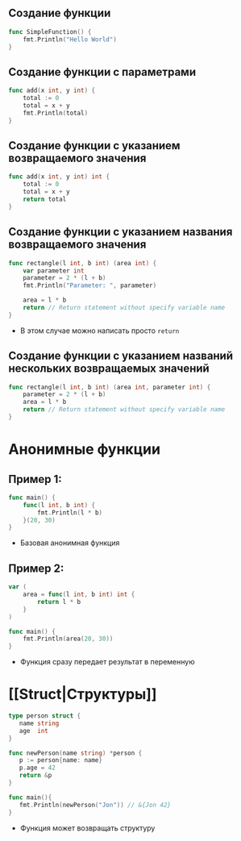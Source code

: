 ## Создание функции

```go
func SimpleFunction() {
	fmt.Println("Hello World")
}
```

## Создание функции с параметрами

```go
func add(x int, y int) {
	total := 0
	total = x + y
	fmt.Println(total)
}
```

## Создание функции с указанием возвращаемого значения

```go
func add(x int, y int) int {
	total := 0
	total = x + y
	return total
}
```

## Создание функции с указанием названия возвращаемого значения

```go
func rectangle(l int, b int) (area int) {
	var parameter int
	parameter = 2 * (l + b)
	fmt.Println("Parameter: ", parameter)

	area = l * b
	return // Return statement without specify variable name
}
```
- В этом случае можно написать просто `return`

## Создание функции с указанием названий нескольких возвращаемых значений

```go
func rectangle(l int, b int) (area int, parameter int) {
	parameter = 2 * (l + b)
	area = l * b
	return // Return statement without specify variable name
}
```

# Анонимные функции

## Пример 1:
```go
func main() {
	func(l int, b int) {
		fmt.Println(l * b)
	}(20, 30)
}
```
- Базовая анонимная функция

## Пример 2:
```go
var (
	area = func(l int, b int) int {
		return l * b
	}
)

func main() {
	fmt.Println(area(20, 30))
}
```
- Функция сразу передает результат в переменную


# [[Struct|Структуры]]

 ```go
type person struct {
    name string
    age  int
}

func newPerson(name string) *person {
	p := person{name: name}
	p.age = 42
	return &p
}

func main(){
    fmt.Println(newPerson("Jon")) // &{Jon 42}
}
```
- Функция может возвращать структуру